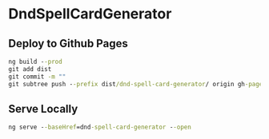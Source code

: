 # DndSpellCardGenerator

## Deploy to Github Pages
```cmd
ng build --prod
git add dist
git commit -m ""
git subtree push --prefix dist/dnd-spell-card-generator/ origin gh-pages
```

## Serve Locally
```cmd
ng serve --baseHref=dnd-spell-card-generator --open
```
